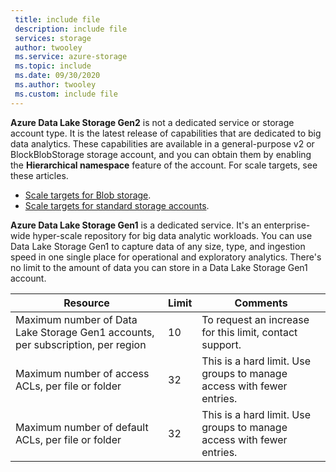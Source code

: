 ```yaml
---
 title: include file
 description: include file
 services: storage
 author: twooley
 ms.service: azure-storage
 ms.topic: include
 ms.date: 09/30/2020
 ms.author: twooley
 ms.custom: include file
---
```


**Azure Data Lake Storage Gen2** is not a dedicated service or storage account type. It is the latest release of capabilities that are dedicated to big data analytics.  These capabilities are available in a general-purpose v2 or BlockBlobStorage storage account, and you can obtain them by enabling the **Hierarchical namespace** feature of the account. For scale targets, see these articles. 

- [Scale targets for Blob storage](../articles/storage/blobs/scalability-targets.md#scale-targets-for-blob-storage).
- [Scale targets for standard storage accounts](../articles/storage/common/scalability-targets-standard-account.md?toc=%2fazure%2fstorage%2fblobs%2ftoc.json#scale-targets-for-standard-storage-accounts).

**Azure Data Lake Storage Gen1** is a dedicated service. It's an enterprise-wide hyper-scale repository for big data analytic workloads. You can use Data Lake Storage Gen1 to capture data of any size, type, and ingestion speed in one single place for operational and exploratory analytics. There's no limit to the amount of data you can store in a Data Lake Storage Gen1 account.

| **Resource** | **Limit** | **Comments** |
| --- | --- | --- |
| Maximum number of Data Lake Storage Gen1 accounts, per subscription, per region |10 | To request an increase for this limit, contact support. |
| Maximum number of access ACLs, per file or folder |32 | This is a hard limit. Use groups to manage access with fewer entries. |
| Maximum number of default ACLs, per file or folder |32 | This is a hard limit. Use groups to manage access with fewer entries. |